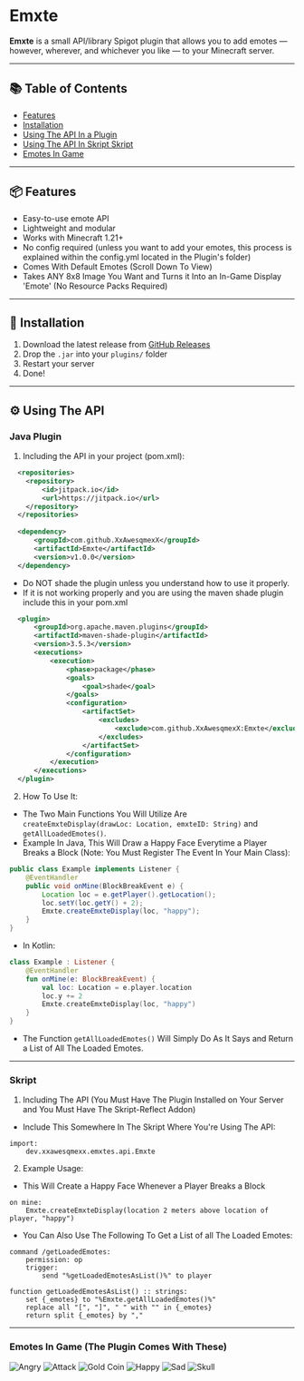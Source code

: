 # Emxte
**Emxte** is a small API/library Spigot plugin that allows you to add emotes — however, wherever, and whichever you like — to your Minecraft server.

---

## 📚 Table of Contents
- [Features](#-features)
- [Installation](#-installation)
- [Using The API In a Plugin](#️-using-the-api)
- [Using The API In Skript Skript](#skript)
- [Emotes In Game](#emotes-in-game)

---

## 📦 Features

- Easy-to-use emote API
- Lightweight and modular
- Works with Minecraft 1.21+
- No config required (unless you want to add your emotes, this process is explained within the config.yml located in the Plugin's folder)
- Comes With Default Emotes (Scroll Down To View)
- Takes ANY 8x8 Image You Want and Turns it Into an In-Game Display 'Emote' (No Resource Packs Required)

---

## 🔧 Installation

1. Download the latest release from [GitHub Releases](https://github.com/XxAwesqmexX/Emxte/releases)
2. Drop the `.jar` into your `plugins/` folder
3. Restart your server
4. Done!

---

## ⚙️ Using The API

### Java Plugin

1. Including the API in your project (pom.xml):
```xml
  <repositories>
    <repository>
        <id>jitpack.io</id>
        <url>https://jitpack.io</url>
    </repository>
  </repositories>
  
  <dependency>
      <groupId>com.github.XxAwesqmexX</groupId>
      <artifactId>Emxte</artifactId>
      <version>v1.0.0</version>
  </dependency>
```
- Do NOT shade the plugin unless you understand how to use it properly.
- If it is not working properly and you are using the maven shade plugin include this in your pom.xml
```xml
  <plugin>
      <groupId>org.apache.maven.plugins</groupId>
      <artifactId>maven-shade-plugin</artifactId>
      <version>3.5.3</version>
      <executions>
          <execution>
              <phase>package</phase>
              <goals>
                  <goal>shade</goal>
              </goals>
              <configuration>
                  <artifactSet>
                      <excludes>
                          <exclude>com.github.XxAwesqmexX:Emxte</exclude>
                      </excludes>
                  </artifactSet>
              </configuration>
          </execution>
      </executions>
  </plugin>
```
2. How To Use It:
- The Two Main Functions You Will Utilize Are `createEmxteDisplay(drawLoc: Location, emxteID: String)` and `getAllLoadedEmotes()`.
- Example In Java, This Will Draw a Happy Face Everytime a Player Breaks a Block (Note: You Must Register The Event In Your Main Class):
```java
public class Example implements Listener {
    @EventHandler
    public void onMine(BlockBreakEvent e) {
        Location loc = e.getPlayer().getLocation();
        loc.setY(loc.getY() + 2);
        Emxte.createEmxteDisplay(loc, "happy");
    }
}
```
- In Kotlin:
```kt
class Example : Listener {
    @EventHandler
    fun onMine(e: BlockBreakEvent) {
        val loc: Location = e.player.location
        loc.y += 2
        Emxte.createEmxteDisplay(loc, "happy")
    }
}
```
- The Function `getAllLoadedEmotes()` Will Simply Do As It Says and Return a List of All The Loaded Emotes.
---
### Skript

1. Including The API (You Must Have The Plugin Installed on Your Server and You Must Have The Skript-Reflect Addon)
- Include This Somewhere In The Skript Where You're Using The API:
```
import:
    dev.xxawesqmexx.emxtes.api.Emxte
```
2. Example Usage:
- This Will Create a Happy Face Whenever a Player Breaks a Block
```
on mine:
    Emxte.createEmxteDisplay(location 2 meters above location of player, "happy")
```
- You Can Also Use The Following To Get a List of all The Loaded Emotes:
```
command /getLoadedEmotes:
    permission: op
    trigger:
        send "%getLoadedEmotesAsList()%" to player

function getLoadedEmotesAsList() :: strings:
    set {_emotes} to "%Emxte.getAllLoadedEmotes()%"
    replace all "[", "]", " " with "" in {_emotes}
    return split {_emotes} by ","
```

---

### Emotes In Game (The Plugin Comes With These)
![Angry](GitHubImages/angry.png)   ![Attack](GitHubImages/attack.png)   ![Gold Coin](GitHubImages/gold_coin.png)
![Happy](GitHubImages/happy.png)   ![Sad](GitHubImages/sad.png)   ![Skull](GitHubImages/skull.png)
